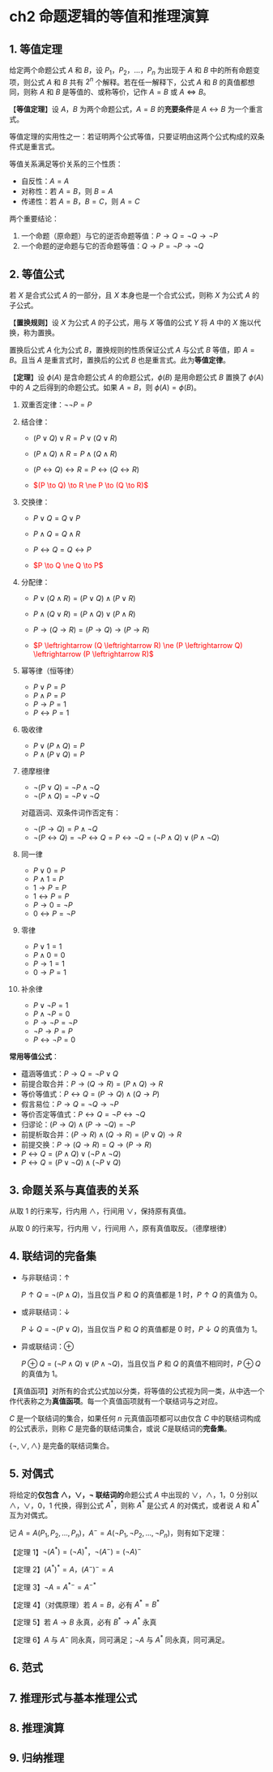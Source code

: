 # ch2 命题逻辑的等值和推理演算

## 1. 等值定理

给定两个命题公式 $A$ 和 $B$，设 $P_1$，$P_2$，$\dots$，$P_n$ 为出现于 $A$ 和 $B$ 中的所有命题变项，则公式 $A$ 和 $B$ 共有 $2^n$ 个解释。若在任一解释下，公式 $A$ 和 $B$ 的真值都想同，则称 $A$ 和 $B$ 是等值的、或称等价，记作 $A = B$ 或 $A \Leftrightarrow B$。

【**等值定理**】设 $A$，$B$ 为两个命题公式，$A = B$ 的**充要条件**是 $A \leftrightarrow B$ 为一个重言式。

等值定理的实用性之一：若证明两个公式等值，只要证明由这两个公式构成的双条件式是重言式。

等值关系满足等价关系的三个性质：

- 自反性：$A = A$
- 对称性：若 $A = B$，则 $B = A$
- 传递性：若 $A = B$，$B = C$，则 $A = C$

两个重要结论：

1. 一个命题（原命题）与它的逆否命题等值：$P\to Q = \lnot Q \to \lnot P$
2. 一个命题的逆命题与它的否命题等值：$Q\to P = \lnot P \to \lnot Q$

## 2. 等值公式

若 $X$ 是合式公式 $A$ 的一部分，且 $X$ 本身也是一个合式公式，则称 $X$ 为公式 $A$ 的子公式。

【**置换规则**】设 $X$ 为公式 $A$ 的子公式，用与 $X$ 等值的公式 $Y$ 将 $A$ 中的 $X$ 施以代换，称为置换。

置换后公式 $A$ 化为公式 $B$，置换规则的性质保证公式 $A$ 与公式 $B$ 等值，即 $A = B$。且当 $A$ 是重言式时，置换后的公式 $B$ 也是重言式。此为**等值定律**。

【**定理**】设 $\phi(A)$ 是含命题公式 $A$ 的命题公式，$\phi(B)$ 是用命题公式 $B$ 置换了 $\phi(A)$ 中的 $A$ 之后得到的命题公式。如果 $A = B$，则 $\phi(A) = \phi(B)$。

1. 双重否定律：$\lnot \lnot P = P$

2. 结合律：

    - $(P \lor Q) \lor R = P \lor (Q \lor R)$

    - $(P \land Q) \land R = P \land (Q \land R)$

    - $(P \leftrightarrow Q) \leftrightarrow R = P \leftrightarrow (Q \leftrightarrow R)$

    - <p style="color: red;">$(P \to Q) \to R \ne P \to (Q \to R)$</p>

3. 交换律：

    - $P \lor Q = Q \lor P$

    - $P \land Q = Q \land R$

    - $P \leftrightarrow Q = Q \leftrightarrow P$

    - <p style="color: red;">$P \to Q \ne Q \to P$</p>

4. 分配律：

    - $P \lor (Q \land R) = (P \lor Q)\land (P \lor R)$

    - $P\land (Q \lor R) = (P \land Q)\lor (P \land R)$

    - $P \to (Q \to R) = (P \to Q) \to (P \to R)$

    - <p style="color: red;">$P \leftrightarrow (Q \leftrightarrow R) \ne (P \leftrightarrow Q) \leftrightarrow (P \leftrightarrow R)$</p>

5. 幂等律（恒等律）

    - $P \lor P = P$
    - $P \land P = P$
    - $P \to P = 1$
    - $P \leftrightarrow P = 1$

6. 吸收律

    - $P \lor (P \land Q) = P$
    - $P \land (P \lor Q) = P$

7. 德摩根律

    - $\lnot (P \lor Q) = \lnot P \land \lnot Q$
    - $\lnot (P \land Q) = \lnot P \lor \lnot Q$

    对蕴涵词、双条件词作否定有：

    - $\lnot (P \to Q) = P \land \lnot Q$
    - $\lnot (P \leftrightarrow Q) = \lnot P \leftrightarrow Q = P \leftrightarrow \lnot Q = (\lnot P \land Q)\lor (P \land \lnot Q)$

8. 同一律

    - $P \lor 0 = P$
    - $P \land 1 = P$
    - $1 \to P = P$
    - $1 \leftrightarrow P = P$
    - $P \to 0 = \lnot P$
    - $0 \leftrightarrow P = \lnot P$

9. 零律

    - $P \lor 1 = 1$
    - $P \land 0 = 0$
    - $P \to 1 = 1$
    - $0 \to P = 1$

10. 补余律

    - $P \lor \lnot P = 1$
    - $P \land \lnot P = 0$
    - $P \to \lnot P = \lnot P$
    - $\lnot P \to P = P$
    - $P \leftrightarrow \lnot P = 0$

**常用等值公式**：

- 蕴涵等值式：$P \to Q = \lnot P \lor Q$
- 前提合取合并：$P \to (Q \to R) = (P \land Q) \to R$
- 等价等值式：$P \leftrightarrow Q = (P \to Q) \land (Q \to P)$
- 假言易位：$P \to Q = \lnot Q \to \lnot P$
- 等价否定等值式：$P \leftrightarrow Q = \lnot P \leftrightarrow \lnot Q$
- 归谬论：$(P \to Q) \land (P \to \lnot Q) = \lnot P$
- 前提析取合并：$(P \to R) \land (Q \to R) = (P \lor Q) \to R$
- 前提交换：$P \to (Q \to R) = Q \to (P \to R)$
- $P \leftrightarrow Q = (P \land Q) \lor (\lnot P \land \lnot Q)$
- $P \leftrightarrow Q = (P \lor \lnot Q) \land (\lnot P \lor Q)$

## 3. 命题关系与真值表的关系

从取 $1$ 的行来写，行内用 $\land$，行间用 $\lor$，保持原有真值。

从取 $0$ 的行来写，行内用 $\lor$，行间用 $\land$，原有真值取反。（德摩根律）

## 4. 联结词的完备集

- 与非联结词：$\uparrow$​

    $P \uparrow Q = \lnot (P \land Q)$，当且仅当 $P$ 和 $Q$ 的真值都是 $1$ 时，$P \uparrow Q$ 的真值为 $0$。

- 或非联结词：$\downarrow$​​

    $P \downarrow Q = \lnot (P \lor Q)$，当且仅当 $P$ 和 $Q$ 的真值都是 $0$ 时，$P \downarrow Q$ 的真值为 $1$。

- 异或联结词：$\oplus$

    $P \oplus Q = (\lnot P \land Q) \lor (P \land \lnot Q)$，当且仅当 $P$ 和 $Q$ 的真值不相同时，$P \oplus Q$ 的真值为 $1$。

【真值函项】对所有的合式公式加以分类，将等值的公式视为同一类，从中选一个作代表称之为**真值函项**。每一个真值函项就有一个联结词与之对应。

$C$ 是一个联结词的集合，如果任何 $n$ 元真值函项都可以由仅含 $C$ 中的联结词构成的公式表示，则称 $C$ 是完备的联结词集合，或说 $C$​ 是联结词的**完备集**。

$\{\lnot, \lor, \land\}$ 是完备的联结词集合。

## 5. 对偶式

将给定的**仅包含 $\land$，$\lor$，$\lnot$ 联结词的**命题公式 $A$ 中出现的 $\lor$，$\land$，$1$，$0$ 分别以 $\land$，$\lor$，$0$，$1$ 代换，得到公式 $A^*$，则称 $A^*$ 是公式 $A$ 的对偶式，或者说 $A$ 和 $A^*$ 互为对偶式。

记 $A = A(P_1, P_2, \dots, P_n)$，$A^- = A(\lnot P_1, \lnot P_2, \dots, \lnot P_n)$，则有如下定理：

【定理 $1$】$\lnot(A^*) = (\lnot A)^*$，$\lnot (A^-) = (\lnot A)^-$

【定理 $2$】$(A^*)^* = A$，$(A^-)^- = A$

【定理 $3$】$\lnot A = A^{*-} = A^{-*}$

【定理 $4$】（对偶原理）若 $A = B$，必有 $A^* = B^*$

【定理 $5$】若 $A \to B$ 永真，必有 $B^* \to A^*$ 永真

【定理 $6$】$A$ 与 $A^-$ 同永真，同可满足；$\lnot A$ 与 $A^*$ 同永真，同可满足。

## 6. 范式

## 7. 推理形式与基本推理公式

## 8. 推理演算

## 9. 归纳推理